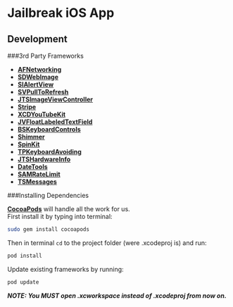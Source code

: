Jailbreak iOS App
================

Development
------------------

###3rd Party Frameworks

- [**AFNetworking**](http://github.com/AFNetworking/AFNetworking)
- [**SDWebImage**](https://github.com/rs/SDWebImage)
- [**SIAlertView**](https://github.com/Sumi-Interactive/SIAlertView)
- [**SVPullToRefresh**](https://github.com/samvermette/SVPullToRefresh)
- [**JTSImageViewController**](https://github.com/jaredsinclair/JTSImageViewController)
- [**Stripe**](https://github.com/stripe/stripe-ios)
- [**XCDYouTubeKit**](https://github.com/0xced/XCDYouTubeKit)
- [**JVFloatLabeledTextField**](https://github.com/jverdi/JVFloatLabeledTextField)
- [**BSKeyboardControls**](https://github.com/simonbs/BSKeyboardControls)
- [**Shimmer**](https://github.com/facebook/Shimmer)
- [**SpinKit**](https://github.com/raymondjavaxx/SpinKit-ObjC)
- [**TPKeyboardAvoiding**](https://github.com/michaeltyson/TPKeyboardAvoiding)
- [**JTSHardwareInfo**](https://github.com/jaredsinclair/JTSHardwareInfo)
- [**DateTools**](https://github.com/MatthewYork/DateTools)
- [**SAMRateLimit**](https://github.com/soffes/SAMRateLimit)
- [**TSMessages**](https://github.com/Shayanzadeh/TSMessages)

###Installing Dependencies

[**CocoaPods**](http://cocoapods.org/) will handle all the work for us.  
First install it by typing into terminal:

```bash
sudo gem install cocoapods
```

Then in terminal `cd` to the project folder (were .xcodeproj is) and run:

```bash
pod install
```

Update existing frameworks by running:

```bash
pod update
```
  
***NOTE: You MUST open .xcworkspace instead of .xcodeproj from now on.***